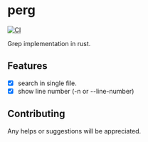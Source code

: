 # perg

[![CI](https://github.com/guerinoni/perg/actions/workflows/CI.yml/badge.svg?branch=main)](https://github.com/guerinoni/perg/actions/workflows/CI.yml)

Grep implementation in rust.

## Features

- [x] search in single file.
- [x] show line number (-n or --line-number)

## Contributing

Any helps or suggestions will be appreciated.
